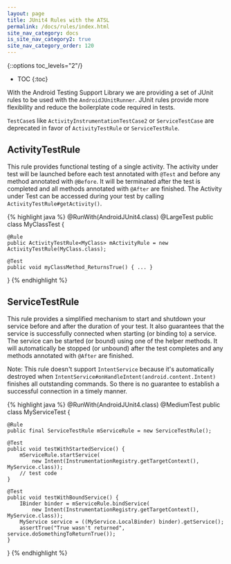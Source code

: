 ```yaml
---
layout: page
title: JUnit4 Rules with the ATSL
permalink: /docs/rules/index.html
site_nav_category: docs
is_site_nav_category2: true
site_nav_category_order: 120
---
```

{::options toc_levels="2"/}

* TOC
{:toc}

With the Android Testing Support Library we are providing a set of JUnit rules to be used with the `AndroidJUnitRunner`. JUnit rules provide more flexibility and reduce the boilerplate code required in tests.

`TestCase`s like `ActivityInstrumentationTestCase2` or `ServiceTestCase` are deprecated in favor of `ActivityTestRule` or `ServiceTestRule`.

## ActivityTestRule
This rule provides functional testing of a single activity. The activity under test will be launched before each test annotated with `@Test` and before any method annotated with `@Before`. It will be terminated after the test is completed and all methods annotated with `@After` are finished. The Activity under Test can be accessed during your test by calling `ActivityTestRule#getActivity()`.

{% highlight java %}
@RunWith(AndroidJUnit4.class)
@LargeTest
public class MyClassTest {

    @Rule
    public ActivityTestRule<MyClass> mActivityRule = new ActivityTestRule(MyClass.class);

    @Test
    public void myClassMethod_ReturnsTrue() { ... }
}
{% endhighlight %}

## ServiceTestRule

This rule provides a simplified mechanism to start and shutdown your service before and after the duration of your test. It also guarantees that the service is successfully connected when starting (or binding to) a service. The service can be started (or bound) using one of the helper methods. It will automatically be stopped (or unbound) after the test completes and any methods annotated with `@After` are finished.

Note: This rule doesn't support `IntentService` because it's automatically destroyed when `IntentService#onHandleIntent(android.content.Intent)` finishes all outstanding commands. So there is no guarantee to establish a successful connection in a timely manner.

{% highlight java %}
@RunWith(AndroidJUnit4.class)
@MediumTest
public class MyServiceTest {

    @Rule
    public final ServiceTestRule mServiceRule = new ServiceTestRule();

    @Test
    public void testWithStartedService() {
        mServiceRule.startService(
            new Intent(InstrumentationRegistry.getTargetContext(), MyService.class));
        // test code
    }

    @Test
    public void testWithBoundService() {
        IBinder binder = mServiceRule.bindService(
            new Intent(InstrumentationRegistry.getTargetContext(), MyService.class));
        MyService service = ((MyService.LocalBinder) binder).getService();
        assertTrue("True wasn't returned", service.doSomethingToReturnTrue());
    }
}
{% endhighlight %}
